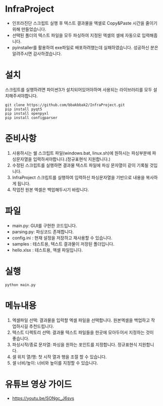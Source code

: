 # InfraProject
- 인프라진단 스크립트 실행 후 텍스트 결과물을 엑셀로 Copy&Paste 시간을 줄이기 위해 만들었습니다.
- 선택된 폴더의 텍스트 파일을 모두 파싱하여 지정된 엑셀의 셀에 자동으로 입력해줍니다.
- pyinstaller를 활용하여 exe파일로 배포하려했는데 실패하였습니다. 성공하신 분은 알려주시면 감사하겠습니다.


# 설치
스크립트를 실행하려면 파이썬3가 설치되어있어야하며 사용되는 라이브러리를 모두 설치해주셔야합니다.

```
git clone https://github.com/bbakbbak2/InfraProject.git
pip install pyqt5
pip install openpyxl
pip install configparser
```

# 준비사항
1. 사용하시는 쉘 스크립트 파일(windows.bat, linux.sh)에 원하시는 파싱부분에 파싱문자열을 입력하셔야합니다.(정규표현식 지원합니다.)
2. 수정된 스크립트를 실행하면 결과물 텍스트 파일에 파싱 문자열이 같이 기록될 것입니다.
3. InfraProject 스크립트를 실행하여 입력하신 파싱문자열을 기반으로 내용을 복사하게 됩니다. 
4. 작업전 원본 엑셀은 백업해두시기 바랍니다.

# 파일
- main.py: GUI를 구현한 코드입니다.
- parsing.py: 파싱코드 존재합니다.
- config.ini : 현재 설정을 저장하고 재사용할 수 있습니다.
- samples : 테스트용, 텍스트 결과물이 저장된 폴더입니다.
- hello.xlsx : 테스트용, 엑셀 파일입니다.

# 실행
```
python main.py
```

# 메뉴내용
1. 엑셀파일 선택: 결과물을 입력할 엑셀 파일을 선택합니다. 원본엑셀을 백업하고 작업하시길 추천드립니다.
2. 텍스트 디렉토리 선택: 결과물 텍스트 파일들을 한곳에 모아두어서 지정하는 것이 좋습니다.
3. 파싱시작/종료 문자열: 파싱을 원하는 포인트를 지정합니다. 정규표현식 지원합니다.
4. 셀 위치 열/행: 첫 시작 열과 행을 조절 할 수 있습니다.
5. 셀 너비/높이: 너비와 높이를 지정할 수 있습니다.

# 유튜브 영상 가이드
- https://youtu.be/SONgc_J6svs
